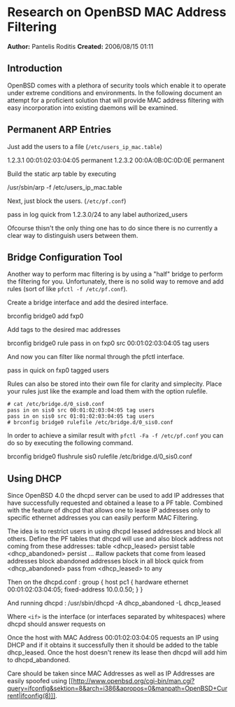 # Research on OpenBSD MAC Address Filtering
**Author:** Pantelis Roditis
**Created:** 2006/08/15 01:11

## Introduction
OpenBSD comes with a plethora of security tools which enable it to operate under extreme conditions and environments. In the following document an attempt for a proficient solution that will provide MAC address filtering with easy incorporation into existing daemons will be examined.

## Permanent ARP Entries
Just add the users to a file (`/etc/users_ip_mac.table`)

  1.2.3.1 00:01:02:03:04:05 permanent
  1.2.3.2 00:0A:0B:0C:0D:0E permanent

Build the static arp table by executing

  /usr/sbin/arp -f /etc/users_ip_mac.table

Next, just block the users. (`/etc/pf.conf`)

  pass in log quick from 1.2.3.0/24 to any label authorized_users

Ofcourse thisn't the only thing one has to do since there is no currently a clear way to distinguish users between them.

## Bridge Configuration Tool
Another way to perform mac filtering is by using a "half" bridge to perform the filtering for you. Unfortunately, there is no solid way to remove and add rules (sort of like `pfctl -f /etc/pf.conf`).

Create a bridge interface and add the desired interface.

  brconfig bridge0 add fxp0

Add tags to the desired mac addresses

  brconfig bridge0 rule pass in on fxp0 src 00:01:02:03:04:05 tag users

And now you can filter like normal through the pfctl interface.

  pass in quick on fxp0 tagged users

Rules can also be stored into their own file for clarity and simplecity. Place
your rules just like the example and load them with the option rulefile.
```
# cat /etc/bridge.d/0_sis0.conf
pass in on sis0 src 00:01:02:03:04:05 tag users
pass in on sis0 src 01:01:02:03:04:05 tag users
# brconfig bridge0 rulefile /etc/bridge.d/0_sis0.conf
```

In order to achieve a similar result with `pfctl -Fa -f /etc/pf.conf` you can
do so by executing the following command.

  brconfig bridge0 flushrule sis0 rulefile /etc/bridge.d/0_sis0.conf


## Using DHCP
Since OpenBSD 4.0 the dhcpd server can be used to add IP addresses that have successfully requested and obtained a lease to a PF table. Combined with the feature of dhcpd that allows one to lease IP addresses only to specific ethernet addresses you can easily perform MAC Filtering.

The idea is to restrict users in using dhcpd leased addresses and block all others. Define the PF tables that dhcpd will use and also block address not coming from these addresses:
  table <dhcp_leased> persist
  table <dhcp_abandoned> persist
  ...
  #allow packets that come from leased addresses block abandoned addresses
  block in all
  block quick from <dhcp_abandoned>
  pass from <dhcp_leased> to any

Then on the dhcpd.conf :
  group {
    host pc1 {
      hardware ethernet 00:01:02:03:04:05;
      fixed-address 10.0.0.50;
    }
  }

And running dhcpd :
  /usr/sbin/dhcpd -A dhcp_abandoned -L dhcp_leased <if>

Where `<if>` is the interface (or interfaces separated by whitespaces) where dhcpd should answer requests on

Once the host with MAC Address 00:01:02:03:04:05 requests an IP using DHCP and if it obtains it successfully then it should be added to the table dhcp_leased. Once the host doesn't renew its lease then dhcpd will add him to dhcpd_abandoned.

Care should be taken since MAC Addresses as well as IP Addresses are easily spoofed using [[http://www.openbsd.org/cgi-bin/man.cgi?query=ifconfig&sektion=8&arch=i386&apropos=0&manpath=OpenBSD+Current|ifconfig(8)]].
